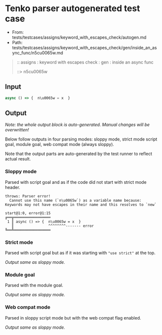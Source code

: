 # Tenko parser autogenerated test case

- From: tests/testcases/assigns/keyword_with_escapes_check/autogen.md
- Path: tests/testcases/assigns/keyword_with_escapes_check/gen/inside_an_async_func/n5cu0065w.md

> :: assigns : keyword with escapes check : gen : inside an async func
>
> ::> n5cu0065w

## Input


`````js
async () => {  n\u0065w = x  }
`````

## Output

_Note: the whole output block is auto-generated. Manual changes will be overwritten!_

Below follow outputs in four parsing modes: sloppy mode, strict mode script goal, module goal, web compat mode (always sloppy).

Note that the output parts are auto-generated by the test runner to reflect actual result.

### Sloppy mode

Parsed with script goal and as if the code did not start with strict mode header.

`````
throws: Parser error!
  Cannot use this name (`n\u0065w`) as a variable name because: Keywords may not have escapes in their name and this resolves to `new`

start@1:0, error@1:15
╔══╦═════════════════
 1 ║ async () => {  n\u0065w = x  }
   ║                ^^^^^^^^------- error
╚══╩═════════════════

`````

### Strict mode

Parsed with script goal but as if it was starting with `"use strict"` at the top.

_Output same as sloppy mode._

### Module goal

Parsed with the module goal.

_Output same as sloppy mode._

### Web compat mode

Parsed in sloppy script mode but with the web compat flag enabled.

_Output same as sloppy mode._
